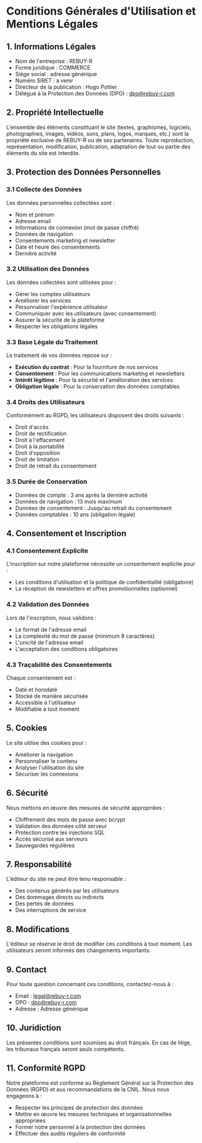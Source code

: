 # Conditions Générales d'Utilisation et Mentions Légales

## 1. Informations Légales
- Nom de l'entreprise : REBUY-R
- Forme juridique : COMMERCE
- Siège social : adresse générique
- Numéro SIRET : a venir
- Directeur de la publication : Hugo Pottier
- Délégué à la Protection des Données (DPO) : dpo@rebuy-r.com

## 2. Propriété Intellectuelle
L'ensemble des éléments constituant le site (textes, graphismes, logiciels, photographies, images, vidéos, sons, plans, logos, marques, etc.) sont la propriété exclusive de REBUY-R ou de ses partenaires. Toute reproduction, représentation, modification, publication, adaptation de tout ou partie des éléments du site est interdite.

## 3. Protection des Données Personnelles
### 3.1 Collecte des Données
Les données personnelles collectées sont :
- Nom et prénom
- Adresse email
- Informations de connexion (mot de passe chiffré)
- Données de navigation
- Consentements marketing et newsletter
- Date et heure des consentements
- Dernière activité

### 3.2 Utilisation des Données
Les données collectées sont utilisées pour :
- Gérer les comptes utilisateurs
- Améliorer les services
- Personnaliser l'expérience utilisateur
- Communiquer avec les utilisateurs (avec consentement)
- Assurer la sécurité de la plateforme
- Respecter les obligations légales

### 3.3 Base Légale du Traitement
Le traitement de vos données repose sur :
- **Exécution du contrat** : Pour la fourniture de nos services
- **Consentement** : Pour les communications marketing et newsletters
- **Intérêt légitime** : Pour la sécurité et l'amélioration des services
- **Obligation légale** : Pour la conservation des données comptables

### 3.4 Droits des Utilisateurs
Conformément au RGPD, les utilisateurs disposent des droits suivants :
- Droit d'accès
- Droit de rectification
- Droit à l'effacement
- Droit à la portabilité
- Droit d'opposition
- Droit de limitation
- Droit de retrait du consentement

### 3.5 Durée de Conservation
- Données de compte : 3 ans après la dernière activité
- Données de navigation : 13 mois maximum
- Données de consentement : Jusqu'au retrait du consentement
- Données comptables : 10 ans (obligation légale)

## 4. Consentement et Inscription
### 4.1 Consentement Explicite
L'inscription sur notre plateforme nécessite un consentement explicite pour :
- Les conditions d'utilisation et la politique de confidentialité (obligatoire)
- La réception de newsletters et offres promotionnelles (optionnel)

### 4.2 Validation des Données
Lors de l'inscription, nous validons :
- Le format de l'adresse email
- La complexité du mot de passe (minimum 8 caractères)
- L'unicité de l'adresse email
- L'acceptation des conditions obligatoires

### 4.3 Traçabilité des Consentements
Chaque consentement est :
- Daté et horodaté
- Stocké de manière sécurisée
- Accessible à l'utilisateur
- Modifiable à tout moment

## 5. Cookies
Le site utilise des cookies pour :
- Améliorer la navigation
- Personnaliser le contenu
- Analyser l'utilisation du site
- Sécuriser les connexions

## 6. Sécurité
Nous mettons en œuvre des mesures de sécurité appropriées :
- Chiffrement des mots de passe avec bcrypt
- Validation des données côté serveur
- Protection contre les injections SQL
- Accès sécurisé aux serveurs
- Sauvegardes régulières

## 7. Responsabilité
L'éditeur du site ne peut être tenu responsable :
- Des contenus générés par les utilisateurs
- Des dommages directs ou indirects
- Des pertes de données
- Des interruptions de service

## 8. Modifications
L'éditeur se réserve le droit de modifier ces conditions à tout moment. Les utilisateurs seront informés des changements importants.

## 9. Contact
Pour toute question concernant ces conditions, contactez-nous à :
- Email : legal@rebuy-r.com
- DPO : dpo@rebuy-r.com
- Adresse : Adresse générique

## 10. Juridiction
Les présentes conditions sont soumises au droit français. En cas de litige, les tribunaux français seront seuls compétents.

## 11. Conformité RGPD
Notre plateforme est conforme au Règlement Général sur la Protection des Données (RGPD) et aux recommandations de la CNIL. Nous nous engageons à :
- Respecter les principes de protection des données
- Mettre en œuvre les mesures techniques et organisationnelles appropriées
- Former notre personnel à la protection des données
- Effectuer des audits réguliers de conformité 